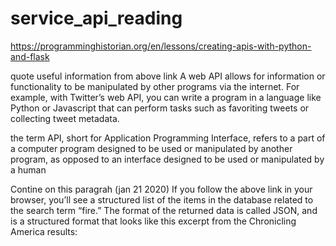 # service_api_reading
https://programminghistorian.org/en/lessons/creating-apis-with-python-and-flask


quote useful information from above link
A web API allows for information or functionality to be manipulated by other programs via the internet. For example, with Twitter’s web API, you can write a program in a language like Python or Javascript that can perform tasks such as favoriting tweets or collecting tweet metadata.

the term API, short for Application Programming Interface, refers to a part of a computer program designed to be used or manipulated by another program, as opposed to an interface designed to be used or manipulated by a human

Contine on this paragrah (jan 21 2020)
If you follow the above link in your browser, you’ll see a structured list of the items in the database related to the search term “fire.” The format of the returned data is called JSON, and is a structured format that looks like this excerpt from the Chronicling America results:
